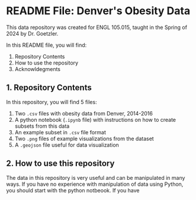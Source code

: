 # README File: Denver's Obesity Data


This data repository was created for ENGL 105.015, taught in the Spring of 2024 by Dr. Goetzler. 

In this README file, you will find: 
1. Repository Contents
2. How to use the repository
3. Acknowldegments

## 1. Repository Contents

In this repository, you will find 5 files:
1. Two `.csv` files with obesity data from Denver, 2014-2016
2. A python notebook (`.ipynb` file) with instructions on how to create subsets from this data
3. An example subset in `.csv` file format
4. Two `.png` files of example visualizations from the dataset
5. A `.geojson` file useful for data visualization

## 2. How to use this repository

The data in this repository is very useful and can be manipulated in many ways. If you have no experience with manipulation of data using Python, you should start with the python notbeook.
If you have 
